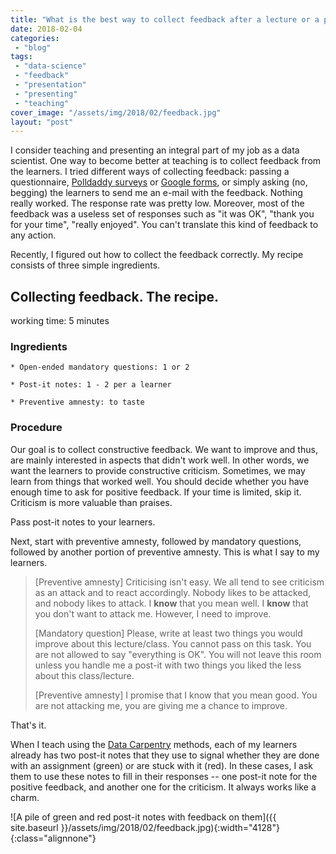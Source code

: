 ```yaml
---
title: "What is the best way to collect feedback after a lecture or a presentation?"
date: 2018-02-04
categories: 
 - "blog"
tags: 
 - "data-science"
 - "feedback"
 - "presentation"
 - "presenting"
 - "teaching"
cover_image: "/assets/img/2018/02/feedback.jpg"
layout: "post"
---
```


I consider teaching and presenting an integral part of my job as a data scientist. One way to become better at teaching is to collect feedback from the learners. I tried different ways of collecting feedback: passing a questionnaire, [Polldaddy surveys](https://polldaddy.com/) or [Google forms](https://www.google.com/forms/about/), or simply asking (no, begging) the learners to send me an e-mail with the feedback. Nothing really worked.  The response rate was pretty low. Moreover, most of the feedback was a useless set of responses such as "it was OK", "thank you for your time", "really enjoyed". You can't translate this kind of feedback to any action.

Recently, I figured out how to collect the feedback correctly. My recipe consists of three simple ingredients.

## Collecting feedback. The recipe.

working time: 5 minutes

### Ingredients


    * Open-ended mandatory questions: 1 or 2

    * Post-it notes: 1 - 2 per a learner

    * Preventive amnesty: to taste

### Procedure

Our goal is to collect constructive feedback. We want to improve and thus, are mainly interested in aspects that didn't work well. In other words, we want the learners to provide constructive criticism. Sometimes, we may learn from things that worked well. You should decide whether you have enough time to ask for positive feedback. If your time is limited, skip it. Criticism is more valuable than praises.

Pass post-it notes to your learners.

Next, start with preventive amnesty, followed by mandatory questions, followed by another portion of preventive amnesty. This is what I say to my learners.

> [Preventive amnesty] Criticising isn't easy. We all tend to see criticism as an attack and to react accordingly. Nobody likes to be attacked, and nobody likes to attack. I **know** that you mean well. I **know** that you don't want to attack me. However, I need to improve.
> 
> [Mandatory question] Please, write at least two things you would improve about this lecture/class. You cannot pass on this task. You are not allowed to say "everything is OK". You will not leave this room unless you handle me a post-it with two things you liked the less about this class/lecture.
> 
> [Preventive amnesty] I promise that I know that you mean good. You are not attacking me, you are giving me a chance to improve.


That's it.

When I teach using the [Data Carpentry](http://www.datacarpentry.org/) methods, each of my learners already has two post-it notes that they use to signal whether they are done with an assignment (green) or are stuck with it (red). In these cases, I ask them to use these notes to fill in their responses -- one post-it note for the positive feedback, and another one for the criticism. It always works like a charm.

![A pile of green and red post-it notes with feedback on them]({{ site.baseurl }}/assets/img/2018/02/feedback.jpg){:width="4128"}{:class="alignnone"}

 
